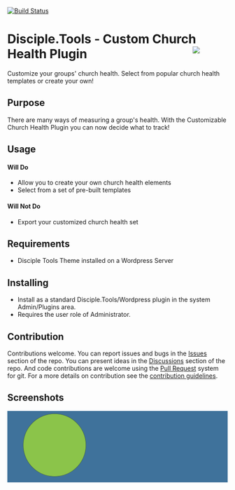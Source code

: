 [![Build Status](https://travis-ci.com/DiscipleTools/custom-church-health-tile.svg?branch=master)](https://travis-ci.com/prykon/custom-church-health-tile)

# Disciple.Tools - Custom Church Health Plugin <img src="https://github.com/prykon/custom-church-health-plugin/raw/master/assets/logo.png" align="right" width="80">

Customize your groups' church health. Select from popular church health templates or create your own!

## Purpose

There are many ways of measuring a group's health. With the Customizable Church Health Plugin you can now decide what to track!

## Usage

#### Will Do

- Allow you to create your own church health elements
- Select from a set of pre-built templates

#### Will Not Do

- Export your customized church health set

## Requirements

- Disciple Tools Theme installed on a Wordpress Server

## Installing

- Install as a standard Disciple.Tools/Wordpress plugin in the system Admin/Plugins area.
- Requires the user role of Administrator.

## Contribution

Contributions welcome. You can report issues and bugs in the
[Issues](https://github.com/prykon/custom-church-health-tile/issues) section of the repo. You can present ideas
in the [Discussions](https://github.com/prykon/custom-church-health-tile/discussions) section of the repo. And
code contributions are welcome using the [Pull Request](https://github.com/prykon/custom-church-health-tile/pulls)
system for git. For a more details on contribution see the
[contribution guidelines](https://github.com/prykon/custom-church-health-tile/blob/master/CONTRIBUTING.md).


## Screenshots

![screenshot](documentation/community/starter-banners/banner-blue-green.png)
